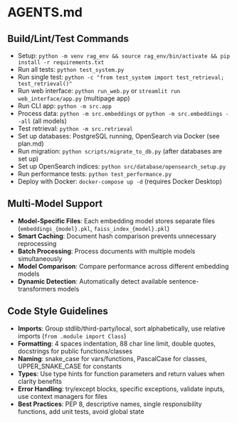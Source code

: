 # AGENTS.md

## Build/Lint/Test Commands
- Setup: `python -m venv rag_env && source rag_env/bin/activate && pip install -r requirements.txt`
- Run all tests: `python test_system.py`
- Run single test: `python -c "from test_system import test_retrieval; test_retrieval()"`
- Run web interface: `python run_web.py` or `streamlit run web_interface/app.py` (multipage app)
- Run CLI app: `python -m src.app`
- Process data: `python -m src.embeddings` or `python -m src.embeddings --all` (all models)
- Test retrieval: `python -m src.retrieval`
- Set up databases: PostgreSQL running, OpenSearch via Docker (see plan.md)
- Run migration: `python scripts/migrate_to_db.py` (after databases are set up)
- Set up OpenSearch indices: `python src/database/opensearch_setup.py`
- Run performance tests: `python test_performance.py`
- Deploy with Docker: `docker-compose up -d` (requires Docker Desktop)

## Multi-Model Support

- **Model-Specific Files**: Each embedding model stores separate files (`embeddings_{model}.pkl`, `faiss_index_{model}.pkl`)
- **Smart Caching**: Document hash comparison prevents unnecessary reprocessing
- **Batch Processing**: Process documents with multiple models simultaneously
- **Model Comparison**: Compare performance across different embedding models
- **Dynamic Detection**: Automatically detect available sentence-transformers models

## Code Style Guidelines
- **Imports**: Group stdlib/third-party/local, sort alphabetically, use relative imports (`from .module import Class`)
- **Formatting**: 4 spaces indentation, 88 char line limit, double quotes, docstrings for public functions/classes
- **Naming**: snake_case for vars/functions, PascalCase for classes, UPPER_SNAKE_CASE for constants
- **Types**: Use type hints for function parameters and return values when clarity benefits
- **Error Handling**: try/except blocks, specific exceptions, validate inputs, use context managers for files
- **Best Practices**: PEP 8, descriptive names, single responsibility functions, add unit tests, avoid global state